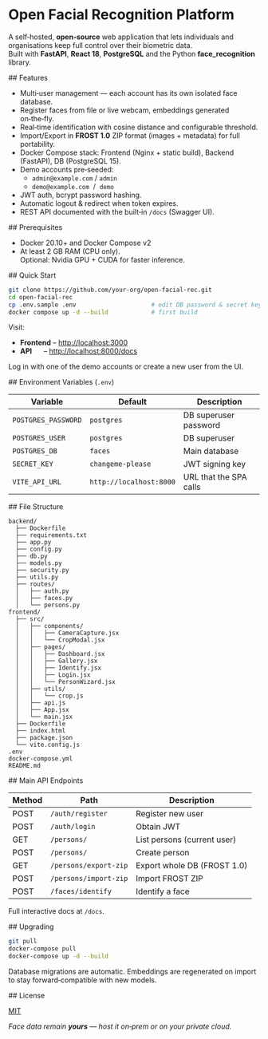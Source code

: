 # Open Facial Recognition Platform

A self‑hosted, **open‑source** web application that lets individuals and organisations keep full control over their biometric data.  
Built with **FastAPI**, **React 18**, **PostgreSQL** and the Python **face_recognition** library.


## Features

* Multi‑user management — each account has its own isolated face database.
* Register faces from file or live webcam, embeddings generated on‑the‑fly.
* Real‑time identification with cosine distance and configurable threshold.
* Import/Export in **FROST 1.0** ZIP format (images + metadata) for full portability.
* Docker Compose stack: Frontend (Nginx + static build), Backend (FastAPI), DB (PostgreSQL 15).
* Demo accounts pre‑seeded:  
  * `admin@example.com` / `admin`  
  * `demo@example.com`  /  `demo`
* JWT auth, bcrypt password hashing.
* Automatic logout & redirect when token expires.
* REST API documented with the built‑in `/docs` (Swagger UI).


## Prerequisites

* Docker 20.10+ and Docker Compose v2
* At least 2 GB RAM (CPU only).  
  Optional: Nvidia GPU + CUDA for faster inference.


## Quick Start

```bash
git clone https://github.com/your‑org/open‑facial‑rec.git
cd open‑facial‑rec
cp .env.sample .env                     # edit DB password & secret key if desired
docker compose up -d --build            # first build
```

Visit:

* **Frontend** – <http://localhost:3000>  
* **API**      – <http://localhost:8000/docs>

Log in with one of the demo accounts or create a new user from the UI.


## Environment Variables (`.env`)

| Variable | Default | Description |
|----------|---------|-------------|
| `POSTGRES_PASSWORD` | `postgres` | DB superuser password |
| `POSTGRES_USER` | `postgres` | DB superuser |
| `POSTGRES_DB` | `faces` | Main database |
| `SECRET_KEY` | `changeme‑please` | JWT signing key |
| `VITE_API_URL` | `http://localhost:8000` | URL that the SPA calls |


## File Structure

```
backend/
  ├── Dockerfile
  ├── requirements.txt
  ├── app.py
  ├── config.py
  ├── db.py
  ├── models.py
  ├── security.py
  ├── utils.py
  ├── routes/
  │   ├── auth.py
  │   ├── faces.py
  │   └── persons.py
frontend/
  ├── src/
  │   ├── components/
  │   │   ├── CameraCapture.jsx
  │   │   └── CropModal.jsx
  │   ├── pages/
  │   │   ├── Dashboard.jsx
  │   │   ├── Gallery.jsx
  │   │   ├── Identify.jsx
  │   │   ├── Login.jsx
  │   │   └── PersonWizard.jsx
  │   ├── utils/
  │   │   └── crop.js
  │   ├── api.js
  │   ├── App.jsx
  │   └── main.jsx
  ├── Dockerfile
  ├── index.html
  ├── package.json
  └── vite.config.js
.env
docker-compose.yml
README.md
```


## Main API Endpoints

| Method | Path | Description |
|--------|------|-------------|
| POST | `/auth/register` | Register new user |
| POST | `/auth/login`    | Obtain JWT |
| GET  | `/persons/`      | List persons (current user) |
| POST | `/persons/`      | Create person |
| GET  | `/persons/export-zip` | Export whole DB (FROST 1.0) |
| POST | `/persons/import-zip` | Import FROST ZIP |
| POST | `/faces/identify`     | Identify a face |

Full interactive docs at `/docs`.


## Upgrading

```bash
git pull
docker-compose pull
docker-compose up -d --build
```

Database migrations are automatic. Embeddings are regenerated on import to stay forward‑compatible with new models.


## License

[MIT](LICENSE)

*Face data remain **yours** — host it on‑prem or on your private cloud.*
